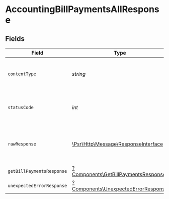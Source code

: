 # AccountingBillPaymentsAllResponse


## Fields

| Field                                                                                                        | Type                                                                                                         | Required                                                                                                     | Description                                                                                                  |
| ------------------------------------------------------------------------------------------------------------ | ------------------------------------------------------------------------------------------------------------ | ------------------------------------------------------------------------------------------------------------ | ------------------------------------------------------------------------------------------------------------ |
| `contentType`                                                                                                | *string*                                                                                                     | :heavy_check_mark:                                                                                           | HTTP response content type for this operation                                                                |
| `statusCode`                                                                                                 | *int*                                                                                                        | :heavy_check_mark:                                                                                           | HTTP response status code for this operation                                                                 |
| `rawResponse`                                                                                                | [\Psr\Http\Message\ResponseInterface](https://www.php-fig.org/psr/psr-7/#33-psrhttpmessageresponseinterface) | :heavy_check_mark:                                                                                           | Raw HTTP response; suitable for custom response parsing                                                      |
| `getBillPaymentsResponse`                                                                                    | [?Components\GetBillPaymentsResponse](../../Models/Components/GetBillPaymentsResponse.md)                    | :heavy_minus_sign:                                                                                           | Bill Payments                                                                                                |
| `unexpectedErrorResponse`                                                                                    | [?Components\UnexpectedErrorResponse](../../Models/Components/UnexpectedErrorResponse.md)                    | :heavy_minus_sign:                                                                                           | Unexpected error                                                                                             |